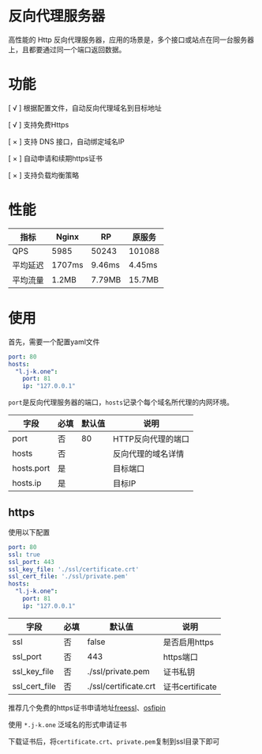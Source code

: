# 反向代理服务器

高性能的 Http 反向代理服务器，应用的场景是，多个接口或站点在同一台服务器上，且都要通过同一个端口返回数据。

# 功能

[ √ ] 根据配置文件，自动反向代理域名到目标地址

[ √ ] 支持免费Https

[ × ] 支持 DNS 接口，自动绑定域名IP

[ × ] 自动申请和续期https证书

[ × ] 支持负载均衡策略


# 性能
|指标| Nginx | RP | 原服务|
| ---   | ---   | --- | --- |
| QPS   |  5985  |  50243  | 101088 |
| 平均延迟   |  1707ms  |  9.46ms  | 4.45ms |
| 平均流量   |  1.2MB  |  7.79MB  | 15.7MB |

# 使用

首先，需要一个配置yaml文件
```yaml
port: 80
hosts:
  "l.j-k.one":
    port: 81
    ip: "127.0.0.1"
```
`port`是反向代理服务器的端口，`hosts`记录个每个域名所代理的内网环境。

|字段| 必填 | 默认值 | 说明 |
| ---   | ---  | ---     | --- |
| port   |  否  | 80|  HTTP反向代理的端口  |
| hosts   |  否  ||  反向代理的域名详情  |
| hosts.port   |  是  ||  目标端口  |
| hosts.ip   |  是  ||  目标IP  |


## https

使用以下配置
```yaml
port: 80
ssl: true
ssl_port: 443
ssl_key_file: './ssl/certificate.crt'
ssl_cert_file: './ssl/private.pem'
hosts:
  "l.j-k.one":
    port: 81
    ip: "127.0.0.1"
```

|字段| 必填 | 默认值 | 说明 |
| ---   | ---  | ---     | --- |
| ssl   |  否  | false|  是否启用https  |
| ssl_port   |  否  |443|  https端口  |
| ssl_key_file   |  否  | ./ssl/private.pem|  证书私钥  |
| ssl_cert_file   |  否  | ./ssl/certificate.crt|  证书certificate  |

推荐几个免费的https证书申请地址[freessl](https://freessl.cn/)、[osfipin](https://letsencrypt.osfipin.com/)

使用 `*.j-k.one` 泛域名的形式申请证书

下载证书后，将`certificate.crt`、`private.pem`复制到ssl目录下即可